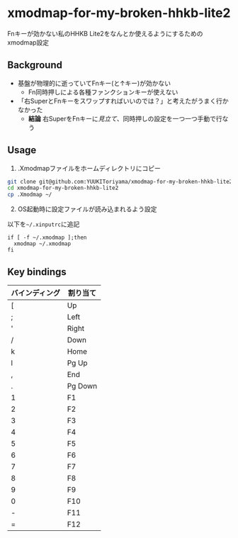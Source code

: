 # xmodmap-for-my-broken-hhkb-lite2

Fnキーが効かない私のHHKB Lite2をなんとか使えるようにするためのxmodmap設定

## Background

- 基盤が物理的に逝っていてFnキー(と↑キー)が効かない
	- Fn同時押しによる各種ファンクションキーが使えない
- 「右SuperとFnキーをスワップすればいいのでは？」と考えたがうまく行かなかった
	- **結論** 右SuperをFnキーに*見立て*、同時押しの設定を一つ一つ手動で行なう

## Usage

1. .Xmodmapファイルをホームディレクトリにコピー

```bash
git clone git@github.com:YUUKIToriyama/xmodmap-for-my-broken-hhkb-lite2.git
cd xmodmap-for-my-broken-hhkb-lite2
cp .Xmodmap ~/
```

 2. OS起動時に設定ファイルが読み込まれるよう設定

以下を`~/.xinputrc`に追記
```
if [ -f ~/.xmodmap ];then
  xmodmap ~/.xmodmap
fi
```

## Key bindings

| バインディング | 割り当て |
| - | - |
| [ | Up |
| ; | Left |
| ' | Right |
| / | Down |
| k | Home |
| l | Pg Up |
| , | End |
| . | Pg Down |
| 1 | F1 |
| 2 | F2 |
| 3 | F3 |
| 4 | F4 |
| 5 | F5 |
| 6 | F6 |
| 7 | F7 |
| 8 | F8 |
| 9 | F9 |
| 0 | F10 |
| - | F11 |
| = | F12 |
